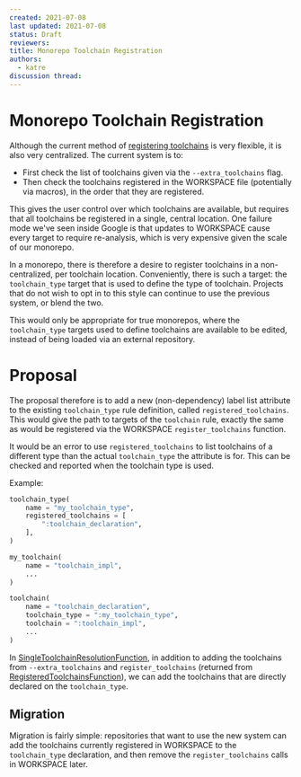 ```yaml
---
created: 2021-07-08
last updated: 2021-07-08
status: Draft
reviewers:
title: Monorepo Toolchain Registration
authors:
  - katre
discussion thread:
---
```


# Monorepo Toolchain Registration

Although the current method of [registering
toolchains](https://docs.bazel.build/versions/main/toolchains.html#registering-and-building-with-toolchains)
is very flexible, it is also very centralized. The current system is to:

- First check the list of toolchains given via the `--extra_toolchains` flag.
- Then check the toolchains registered in the WORKSPACE file (potentially via
  macros), in the order that they are registered.

This gives the user control over which toolchains are available, but requires
that all toolchains be registered in a single, central location. One failure
mode we've seen inside Google is that updates to WORKSPACE cause every target to
require re-analysis, which is very expensive given the scale of our monorepo.

In a monorepo, there is therefore a desire to register toolchains in a
non-centralized, per toolchain location. Conveniently, there is such a target:
the `toolchain_type` target that is used to define the type of toolchain.
Projects that do not wish to opt in to this style can continue to use the
previous system, or blend the two.

This would only be appropriate for true monorepos, where the `toolchain_type`
targets used to define toolchains are available to be edited, instead of being
loaded via an external repository.

# Proposal

The proposal therefore is to add a new (non-dependency) label list attribute to
the existing `toolchain_type` rule definition, called `registered_toolchains`.
This would give the path to targets of the `toolchain` rule, exactly the same as
would be registered via the WORKSPACE `register_toolchains` function.

It would be an error to use `registered_toolchains` to list toolchains of a
different type than the actual `toolchain_type` the attribute is for. This can
be checked and reported when the toolchain type is used.

Example:

```python
toolchain_type(
    name = "my_toolchain_type",
    registered_toolchains = [
        ":toolchain_declaration",
    ],
)

my_toolchain(
    name = "toolchain_impl",
    ...
)

toolchain(
    name = "toolchain_declaration",
    toolchain_type = ":my_toolchain_type",
    toolchain = ":toolchain_impl",
    ...
)
```

In
[SingleToolchainResolutionFunction](https://cs.opensource.google/bazel/bazel/+/master:src/main/java/com/google/devtools/build/lib/skyframe/SingleToolchainResolutionFunction.java),
in addition to adding the toolchains from `--extra_toolchains` and
`register_toolchains` (returned from
[RegisteredToolchainsFunction](https://cs.opensource.google/bazel/bazel/+/master:src/main/java/com/google/devtools/build/lib/skyframe/RegisteredToolchainsFunction.java)),
we can add the toolchains that are directly declared on the `toolchain_type`.

## Migration

Migration is fairly simple: repositories that want to use the new system can add
the toolchains currently registered in WORKSPACE to the `toolchain_type`
declaration, and then remove the `register_toolchains` calls in WORKSPACE later.

